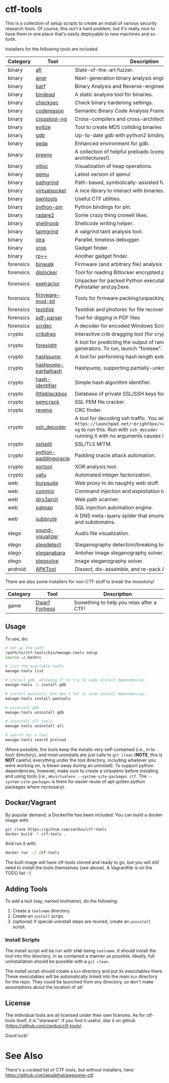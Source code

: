 # ctf-tools

This is a collection of setup scripts to create an install of various security research tools.
Of course, this isn't a hard problem, but it's really nice to have them in one place that's easily deployable to new machines and so forth.

Installers for the following tools are included:

| Category | Tool | Description |
|----------|------|-------------|
| binary | [afl](http://lcamtuf.coredump.cx/afl/) | State-of-the-art fuzzer. | <!--tool-->
| binary | [angr](http://angr.io) | Next-generation binary analysis engine from Shellphish. | <!--tool-->
| binary | [barf](https://github.com/programa-stic/barf-project) | Binary Analysis and Reverse-engineering Framework. | <!--tool-->
| binary | [bindead](https://bitbucket.org/mihaila/bindead/wiki/Home) | A static analysis tool for binaries. | <!--tool-->
| binary | [checksec](https://github.com/slimm609/checksec.sh) | Check binary hardening settings. | <!--tool-->
| binary | [codereason](https://github.com/trailofbits/codereason) | Semantic Binary Code Analysis Framework. | <!--tool-->
| binary | [crosstool-ng](http://crosstool-ng.org/) | Cross-compilers and cross-architecture tools. | <!--tool-->
| binary | [evilize](http://www.mathstat.dal.ca/~selinger/md5collision/) | Tool to create MD5 colliding binaries | <!--tool-->
| binary | [gdb](http://www.gnu.org/software/gdb/) | Up-to-date gdb with python2 bindings. | <!--tool-->
| binary | [peda](https://github.com/longld/peda) | Enhanced environment for gdb. | <!--tool-->
| binary | [preeny](https://github.com/zardus/preeny) | A collection of helpful preloads (compiled for many architectures!). | <!--tool-->
| binary | [villoc](https://github.com/wapiflapi/villoc) | Visualization of heap operations. | <!--tool-->
| binary | [qemu](http://qemu.org) | Latest version of qemu! | <!--tool-->
| binary | [pathgrind](https://github.com/codelion/pathgrind) | Path-based, symbolically-assisted fuzzer. | <!--tool-->
| binary | [virtualsocket](https://github.com/antoniobianchi333/virtualsocket) | A nice library to interact with binaries. | <!--tool-->
| binary | [pwntools](https://github.com/Gallopsled/pwntools) | Useful CTF utilities. | <!--tool-->
| binary | [python-pin](https://github.com/blankwall/Python_Pin) | Python bindings for pin. | <!--tool-->
| binary | [radare2](http://www.radare.org/) | Some crazy thing crowell likes. | <!--tool-->
| binary | [shellnoob](https://github.com/reyammer/shellnoob) | Shellcode writing helper. | <!--tool-->
| binary | [taintgrind](https://github.com/wmkhoo/taintgrind) | A valgrind taint analysis tool. | <!--tool-->
| binary | [qira](http://qira.me) | Parallel, timeless debugger. | <!--tool-->
| binary | [xrop](https://github.com/acama/xrop) | Gadget finder. | <!--tool-->
| binary | [rp++](https://github.com/0vercl0k/rp) | Another gadget finder. | <!--tool-->
| forensics | [binwalk](https://github.com/devttys0/binwalk.git) | Firmware (and arbitrary file) analysis tool. | <!--tool-->
| forensics | [dislocker](http://www.hsc.fr/ressources/outils/dislocker/) | Tool for reading Bitlocker encrypted partitions. | <!--tool-->
| forensics | [exetractor](https://github.com/kholia/exetractor-clone) | Unpacker for packed Python executables. Supports PyInstaller and py2exe. | <!--tool-->
| forensics | [firmware-mod-kit](https://code.google.com/p/firmware-mod-kit/) | Tools for firmware packing/unpacking. | <!--tool-->
| forensics | [testdisk](http://www.cgsecurity.org/wiki/TestDisk) | Testdisk and photorec for file recovery. | <!--tool-->
| forensics | [pdf-parser](http://blog.didierstevens.com/programs/pdf-tools/) | Tool for digging in PDF files | <!--tool-->
| forensics | [scrdec](https://gist.github.com/bcse/1834878) | A decoder for encoded Windows Scripts. | <!--tool-->
| crypto | [cribdrag](https://github.com/SpiderLabs/cribdrag) | Interactive crib dragging tool (for crypto). | <!--tool-->
| crypto | [foresight](https://github.com/ALSchwalm/foresight) | A tool for predicting the output of random number generators. To run, launch "foresee". | <!--tool-->
| crypto | [hashpump](https://github.com/bwall/HashPump) | A tool for performing hash length extension attaacks. | <!--tool-->
| crypto | [hashpump-partialhash](https://github.com/mheistermann/HashPump-partialhash) | Hashpump, supporting partially-unknown hashes. | <!--tool-->
| crypto | [hash-identifier](https://code.google.com/p/hash-identifier/source/checkout) | Simple hash algorithm identifier. | <!--tool-->
| crypto | [littleblackbox](https://github.com/devttys0/littleblackbox) | Database of private SSL/SSH keys for embedded devices. | <!--tool-->
| crypto | [pemcrack](https://github.com/robertdavidgraham/pemcrack) | SSL PEM file cracker. | <!--tool-->
| crypto | [reveng](http://reveng.sourceforge.net/) | CRC finder. | <!--tool-->
| crypto | [ssh_decoder](https://github.com/jjyg/ssh_decoder) | A tool for decoding ssh traffic. You will need `ruby1.8` from `https://launchpad.net/~brightbox/+archive/ubuntu/ruby-ng` to run this. Run with `ssh_decoder --help` for help, as running it with no arguments causes it to crash. | <!--tool-->
| crypto | [sslsplit](https://github.com/droe/sslsplit) | SSL/TLS MITM. | <!--tool-->
| crypto | [python-paddingoracle](https://github.com/mwielgoszewski/python-paddingoracle) | Padding oracle attack automation. | <!--tool-->
| crypto | [xortool](https://github.com/hellman/xortool) | XOR analysis tool. | <!--tool-->
| crypto | [yafu](http://sourceforge.net/projects/yafu/) | Automated integer factorization. | <!--tool-->
| web | [burpsuite](http://portswigger.net/burp) | Web proxy to do naughty web stuff. | <!--tool-->
| web | [commix](https://github.com/stasinopoulos/commix) | Command injection and exploitation tool. | <!--tool-->
| web | [dirs3arch](https://github.com/maurosoria/dirs3arch) | Web path scanner. | <!--tool-->
| web | [sqlmap](http://sqlmap.org/) | SQL injection automation engine. | <!--tool-->
| web | [subbrute](https://github.com/TheRook/subbrute) | A DNS meta-query spider that enumerates DNS records, and subdomains. | <!--tool-->
| stego | [sound-visualizer](http://www.sonicvisualiser.org/) | Audio file visualization. | <!--tool-->
| stego | [stegdetect](http://www.outguess.org/) | Steganography detection/breaking tool. | <!--tool-->
| stego | [steganabara](http://www.caesum.com/handbook/stego.htm) | Antoher image steganography solver. | <!--tool-->
| stego | [stegsolve](http://www.caesum.com/handbook/stego.htm) | Image steganography solver. | <!--tool-->
| android | [APKTool](https://ibotpeaches.github.io/Apktool/) | Dissect, dis-assemble, and re-pack Android APKs | <!--tool-->

There are also some installers for non-CTF stuff to break the monotony!

| Category | Tool | Description |
|----------|------|-------------|
| game | [Dwarf Fortress](http://www.bay12games.com/dwarves/) | Something to help you relax after a CTF! | <!--tool-->

## Usage

To use, do:

```bash
# set up the path
/path/to/ctf-tools/bin/manage-tools setup
source ~/.bashrc

# list the available tools
manage-tools list

# install gdb, allowing it to try to sudo install dependencies
manage-tools -s install gdb

# install pwntools, but don't let it sudo install dependencies
manage-tools install pwntools

# uninstall gdb
manage-tools uninstall gdb

# uninstall all tools
manage-tools uninstall all

# search for a tool
manage-tools search preload
```

Where possible, the tools keep the installs very self-contained (i.e., in to tool/ directory), and most uninstalls are just calls to `git clean` (**NOTE**, this is **NOT** careful; everything under the tool directory, including whatever you were working on, is blown away during an uninstall).
To support python dependencies, however, make sure to create a virtualenv before installing and using tools (i.e., `mkvirtualenv --system-site-packages ctf`. The `--system-site-packages` is there for easier reuse of apt-gotten python packages where necessary).

## Docker/Vagrant

By popular demand, a Dockerfile has been included.
You can build a docker image with:

```bash
git clone https://github.com/zardus/ctf-tools
docker build -t ctf-tools .
```

And run it with:

```bash
docker run -it ctf-tools
```

The built image will have ctf-tools cloned and ready to go, but you will still need to install the tools themselves (see above).
A Vagrantfile is on the TODO list :-)

## Adding Tools

To add a tool (say, named *toolname*), do the following:

1. Create a `toolname` directory.
2. Create an `install` script.
3. (optional) if special uninstall steps are reuired, create an `uninstall` script.

### Install Scripts

The install script will be run with `$PWD` being `toolname`. It should install the tool into this directory, in as contained a manner as possible.
Ideally, full uninstallation should be possible with a `git clean`.

The install script should create a `bin` directory and put its executables there.
These executables will be automatically linked into the main `bin` directory for the repo.
They could be launched from any directory, so don't make assumptions about the location of `$0`!

## License

The individual tools are all licensed under their own licenses.
As for ctf-tools itself, it is "starware".
If you find it useful, star it on github (https://github.com/zardus/ctf-tools).

Good luck!

# See Also

There's a curated list of CTF tools, but without installers, here: https://github.com/apsdehal/awesome-ctf.
